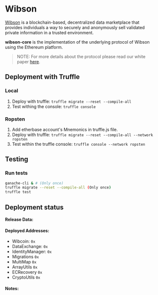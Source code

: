 # Wibson
[Wibson](https://wibson.org/) is a blockchain-based, decentralized data marketplace that provides individuals a way to securely and anonymously sell validated private information in a trusted environment.

**wibson-core** is the implementation of the underlying protocol of Wibson using the Ethereum platform.

> NOTE: For more details about the protocol please read our white paper [here](https://wibson.org/).

## Deployment with Truffle
### Local
1. Deploy with truffle: `truffle migrate --reset --compile-all`
2. Test withing the console: `truffle console`

### Ropsten

1. Add etherbase account's Mnemonics in truffle.js file.
2. Deploy with truffle: `truffle migrate --reset --compile-all --network ropsten`
3. Test within the truffle console: `truffle console --network ropsten`

## Testing

### Run tests

```bash
ganache-cli & # (Only once)
truffle migrate --reset --compile-all (Only once)
truffle test
```

## Deployment status

#### Release Data: 
#### Deployed Addresses:

-   Wibcoin: `0x`
-   DataExchange: `0x`
-   IdentityManager: `0x`
-   Migrations `0x`
-   MultiMap `0x`
-   ArrayUtils `0x`
-   ECRecovery `0x`
-   CryptoUtils `0x`
    
#### Notes:
